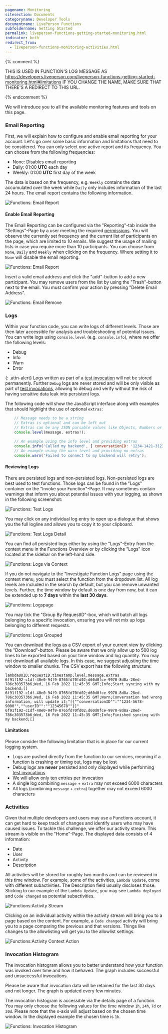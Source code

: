 ```yaml
---
pagename: Monitoring
sitesection: Documents
categoryname: Developer Tools
documentname: LivePerson Functions
subfoldername: Getting Started
permalink: liveperson-functions-getting-started-monitoring.html
indicator: both
redirect_from:
  - liveperson-functions-monitoring-activities.html
---
```


{% comment %}

THIS IS USED IN FUNCTION'S LOG MESSAGE AS https://developers.liveperson.com/liveperson-functions-getting-started-monitoring.html#limitations
IF YOU CHANGE THE NAME, MAKE SURE THAT THERE'S A REDIRECT TO THIS URL.

{% endcomment %}

We will introduce you to all the available monitoring features and tools on this page.

### Email Reporting

First, we will explain how to configure and enable email reporting for your account. Let's go over some basic information and limitations that need to be considered.
You can only select one active report and its frequency. You can choose from the following frequencies:

* None: Disables email reporting
* Daily: 01:00 **UTC** each day
* Weekly: 01:00 **UTC** first day of the week

The data is based on the frequency, e.g. `Weekly` contains the data accumulated over the week while `Daily` only includes information of the last 24 hours. The email report contains the following information.

<img class="fancyimage" alt="Functions: Email Report" src="img/functions/functions_reporting_email_report.png">

#### Enable Email Reporting

The Email Reporting can be configured via the "Reporting"-tab inside the "Settings"-Page by a user meeting the required [permissions](liveperson-functions-permission-system.html). You will observe the currently set frequency and the current list of participants on the page, which are limited to 10 emails. We suggest the usage of mailing lists in case you require more than 10 participants. You can choose from `None`, `Daily` and `Weekly` when clicking on the frequency. Where setting it to `None` will disable the email reporting.

<img class="fancyimage" alt="Functions: Email Report" src="img/functions/functions_reporting_email_configure.png">

Insert a valid email address and click the "add"-button to add a new participant.
You may remove users from the list by using the "Trash"-button next to the email. You must confirm your action by pressing "Delete Email Address".

<img class="fancyimage" alt="Functions: Email Remove" src="img/functions/functions_reporting_email_delete.png">

### Logs

Within your function code, you can write logs of different levels. Those are then later accessible for analysis and troubleshooting of potential issues. You can write logs using `console.level` (e.g. `console.info`), where we offer the following levels:

* Debug
* Info
* Warn
* Error

{: .attn-alert}
Logs written as part of a [test invocation](liveperson-functions-getting-started-your-first-function.html#test) will not be stored permanently. Further `Debug` logs are never stored and will be only visible as part of [test invocations](liveperson-functions-getting-started-your-first-function.html#test), allowing to debug and verify without the risk of having sensitive data leak into persistent logs.

The following code will show the JavaScript interface along with examples that should highlight the use of optional `extras`:

```javascript
    // Message needs to be a string
    // Extras is optional and can be left out
    // Extras can be any JSON parsable values like Objects, Numbers or Strings
    console.level(message, extras?);

    // An example using the info level and providing extras
    console.info('Called my backend', { conversationID: '1234-1421-3123', userID: '1234567' });
    // An example using the warn level and providing no extras
    console.warn('Failed to connect to my backend will retry');
```

#### Reviewing Logs

There are persisted logs and non-persisted logs. Non-persisted logs are best used to test functions. Those logs can be found in the "Logs" container on the "Invoke your Function"-Page. It may sometimes contain warnings that inform you about potential issues with your logging, as shown in the following screenshot:

<img class="fancyimage" alt="Functions: Test Logs" src="img/functions/functions_reporting_logs_test.png">

You may click on any individual log entry to open up a dialogue that shows you the full logline and allows you to copy it to your clipboard.

<img class="fancyimage" alt="Functions: Test Logs Detail" src="img/functions/functions_reporting_logs_test_detail.png">

You can find all persisted logs either by using the "Logs"-Entry from the context menu in the Functions Overview or by clicking the "Logs" icon located at the sidebar on the left-hand side.

<img alt="Functions: Logs via Context" src="img/functions/functions_reporting_logs_via_context.png">

If you do not navigate to the "Investigate Function Logs" page using the context menu, you must select the function from the dropdown list. All log levels are included in the search by default, but you can remove unwanted levels. Further, the time window by default is one day from now, but it can be extended up to **7 days** within the **last 30 days**.

<img alt="Functions: Logspage" src="img/functions/functions_reporting_logs.png">

You may tick the "Group By RequestID"-box, which will batch all logs belonging to a specific invocation, ensuring you will not mix up logs belonging to different requests.

<img alt="Functions: Logs Grouped" src="img/functions/functions_reporting_logs_grouped.png">

You can download the logs as a CSV export of your current view by clicking the "Download"-button. Please be aware that we only allow up to 500 log lines to be exported based on your time window and log quantity. You may not download all available logs. In this case, we suggest adjusting the time window to smaller chunks. The CSV export has the following structure:

```csv
lambdaUUID;requestID;timestamp;level;message;extras
6f91f192-c1df-40e0-94f9-8765fd70fd02;d60d0fce-9970-8d8a-28ed-786c303573b6;Wed, 16 Feb 2022 11:45:35 GMT;Info;Start syncing with my backend;[]
6f91f192-c1df-40e0-94f9-8765fd70fd02;d60d0fce-9970-8d8a-28ed-786c303573b6;Wed, 16 Feb 2022 11:45:35 GMT;Warn;Conversation had wrong information, will update it;"[{""conversationID"":""1234-5678-9000"",""userID"":""12345678""}]"
6f91f192-c1df-40e0-94f9-8765fd70fd02;d60d0fce-9970-8d8a-28ed-786c303573b6;Wed, 16 Feb 2022 11:45:35 GMT;Info;Finished syncing with my backend;[]
```

#### Limitations

Please consider the following limitation that is in place for our current logging system.

* Logs are pushed directly from the function to our services, meaning if a function is crashing or timing out, logs may be lost
* Debug logs are **never** persisted and only displayed while performing [test invocations](liveperson-functions-getting-started-your-first-function.html#test)
* We will allow only ten entries per invocation
* A single log combining `message` + `extra` may not exceed 6000 characters
* All logs (combining `message` + `extra`) together may not exceed 6000 characters

### Activities

Given that multiple developers and users may use a Functions account, it can get hard to keep track of changes and identify users who may have caused issues. To tackle this challenge, we offer our activity stream. This stream is visible on the "Home"-Page. The displayed data consists of 4 information:

* Date
* User
* Activity
* Description

All activities will be stored for roughly two months and can be reviewed in this time window. For example, some of the activities, `Lambda Update`, come with different subactivities. The Description field usually discloses those. Sticking to our example of the `Lambda Update`, you may see `Lambda deployed` and `Code changed` as potential subactivities.

<img alt="Functions:Activity Stream" src="img/functions/functions_reporting_activities.png">

Clicking on an individual activity within the activity stream will bring you to a page based on the content. For example, a `Code changed` activity will bring you to a page comparing the previous and that versions. Things like changes to the allowlisting will get you to the allowlist settings.

<img alt="Functions:Activity Context Action" src="img/functions/functions_reporting_activties_context_action.png">

### Invocation Histogram

The invocation histogram allows you to better understand how your function was invoked over time and how it behaved. The graph includes successful and unsuccessful invocations.

Please be aware that invocation data will be retained for the last 30 days and not longer. The graph is updated every few minutes.

The invocation histogram is accessible via the details page of a function. You may only choose the following values for the time window `1h`, `24h`, `7d` or `30d`. Please note that the x-axis will adjust based on the chosen time window. In the displayed example the chosen time is `1h`.

<img alt="Functions: Invocation Histogram" src="img/functions/functions_reporting_invocation_histogram.png">